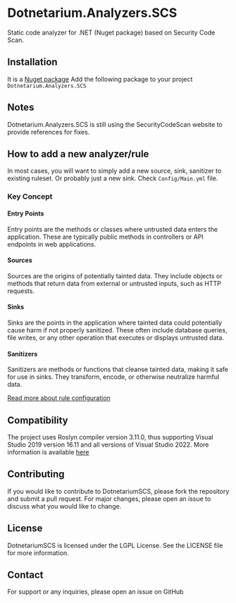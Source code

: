 # Dotnetarium.Analyzers.SCS
Static code analyzer for .NET (Nuget package) based on Security Code Scan.

## Installation
It is a [Nuget package](https://www.nuget.org/packages/Dotnetarium.Analyzers.SCS)
Add the following package to your project `Dotnetarium.Analyzers.SCS`

## Notes
Dotnetarium.Analyzers.SCS is still using the SecurityCodeScan website to provide references for fixes.

## How to add a new analyzer/rule
In most cases, you will want to simply add a new source, sink, sanitizer to existing ruleset. Or probably just a new sink.
Check `Config/Main.yml` file.

### Key Concept
#### Entry Points
Entry points are the methods or classes where untrusted data enters the application. These are typically public methods in controllers or API endpoints in web applications.

#### Sources
Sources are the origins of potentially tainted data. They include objects or methods that return data from external or untrusted inputs, such as HTTP requests.

#### Sinks
Sinks are the points in the application where tainted data could potentially cause harm if not properly sanitized. These often include database queries, file writes, or any other operation that executes or displays untrusted data.

#### Sanitizers
Sanitizers are methods or functions that cleanse tainted data, making it safe for use in sinks. They transform, encode, or otherwise neutralize harmful data.

[Read more about rule configuration](docs/RuleConfiguration.md)

## Compatibility

The project uses Roslyn compiler version 3.11.0, thus supporting Visual Studio 2019 version 16.11 and all versions of Visual Studio 2022.
More information is available [here](https://learn.microsoft.com/en-us/visualstudio/extensibility/roslyn-version-support?view=vs-2022)

## Contributing
If you would like to contribute to DotnetariumSCS, please fork the repository and submit a pull request. For major changes, please open an issue to discuss what you would like to change.

## License
DotnetariumSCS is licensed under the LGPL License. See the LICENSE file for more information.

## Contact
For support or any inquiries, please open an issue on GitHub